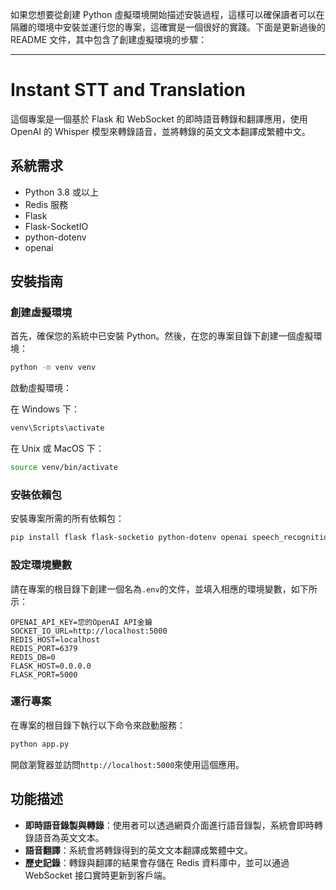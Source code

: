 如果您想要從創建 Python 虛擬環境開始描述安裝過程，這樣可以確保讀者可以在隔離的環境中安裝並運行您的專案，這確實是一個很好的實踐。下面是更新過後的 README 文件，其中包含了創建虛擬環境的步驟：

---

# Instant STT and Translation

這個專案是一個基於 Flask 和 WebSocket 的即時語音轉錄和翻譯應用，使用 OpenAI 的 Whisper 模型來轉錄語音，並將轉錄的英文文本翻譯成繁體中文。

## 系統需求

- Python 3.8 或以上
- Redis 服務
- Flask
- Flask-SocketIO
- python-dotenv
- openai

## 安裝指南

### 創建虛擬環境

首先，確保您的系統中已安裝 Python。然後，在您的專案目錄下創建一個虛擬環境：

```bash
python -m venv venv
```

啟動虛擬環境：

在 Windows 下：

```bash
venv\Scripts\activate
```

在 Unix 或 MacOS 下：

```bash
source venv/bin/activate
```

### 安裝依賴包

安裝專案所需的所有依賴包：

```bash
pip install flask flask-socketio python-dotenv openai speech_recognition pydub requests
```

### 設定環境變數

請在專案的根目錄下創建一個名為`.env`的文件，並填入相應的環境變數，如下所示：

```plaintext
OPENAI_API_KEY=您的OpenAI API金鑰
SOCKET_IO_URL=http://localhost:5000
REDIS_HOST=localhost
REDIS_PORT=6379
REDIS_DB=0
FLASK_HOST=0.0.0.0
FLASK_PORT=5000
```

### 運行專案

在專案的根目錄下執行以下命令來啟動服務：

```bash
python app.py
```

開啟瀏覽器並訪問`http://localhost:5000`來使用這個應用。

## 功能描述

- **即時語音錄製與轉錄**：使用者可以透過網頁介面進行語音錄製，系統會即時轉錄語音為英文文本。
- **語音翻譯**：系統會將轉錄得到的英文文本翻譯成繁體中文。
- **歷史記錄**：轉錄與翻譯的結果會存儲在 Redis 資料庫中，並可以通過 WebSocket 接口實時更新到客戶端。
